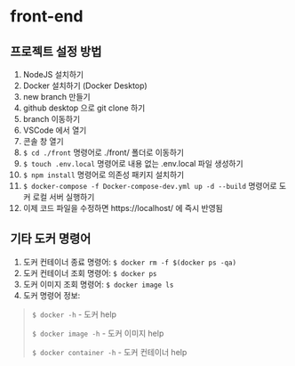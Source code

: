 # front-end

## 프로젝트 설정 방법
1. NodeJS 설치하기
2. Docker 설치하기 (Docker Desktop)
3. new branch 만들기
4. github desktop 으로 git clone 하기
5. branch 이동하기
6. VSCode 에서 열기
7. 콘솔 창 열기
8. ```$ cd ./front``` 명령어로 ./front/ 폴더로 이동하기
9. ```$ touch .env.local``` 명령어로 내용 없는 .env.local 파일 생성하기
10. ```$ npm install``` 명령어로 의존성 패키지 설치하기
11. ```$ docker-compose -f Docker-compose-dev.yml up -d --build``` 명령어로 도커 로컬 서버 실행하기
12. 이제 코드 파일을 수정하면 https://localhost/ 에 즉시 반영됨

## 기타 도커 명령어
1. 도커 컨테이너 종료 명령어: ```$ docker rm -f $(docker ps -qa)```
2. 도커 컨테이너 조회 명령어: ```$ docker ps```
3. 도커 이미지 조회 명령어: ```$ docker image ls```
4. 도커 명령어 정보:

>   ```$ docker -h```            - 도커 help
> 
>   ```$ docker image -h```      - 도커 이미지 help
> 
>   ```$ docker container -h```  - 도커 컨테이너 help

